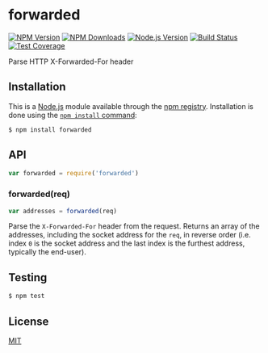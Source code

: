 # forwarded

[![NPM Version][npm-image]][npm-url]
[![NPM Downloads][downloads-image]][downloads-url]
[![Node.js Version][node-version-image]][node-version-url]
[![Build Status][travis-image]][travis-url]
[![Test Coverage][coveralls-image]][coveralls-url]

Parse HTTP X-Forwarded-For header

## Installation

This is a [Node.js](https://nodejs.org/en/) module available through the
[npm registry](https://www.npmjs.com/). Installation is done using the
[`npm install` command](https://docs.npmjs.com/getting-started/installing-npm-packages-locally):

```sh
$ npm install forwarded
```

## API

```js
var forwarded = require('forwarded')
```

### forwarded(req)

```js
var addresses = forwarded(req)
```

Parse the `X-Forwarded-For` header from the request. Returns an array of the addresses, including the socket address for
the `req`, in reverse order (i.e. index `0` is the socket address and the last index is the furthest address, typically
the end-user).

## Testing

```sh
$ npm test
```

## License

[MIT](LICENSE)

[npm-image]: https://img.shields.io/npm/v/forwarded.svg

[npm-url]: https://npmjs.org/package/forwarded

[node-version-image]: https://img.shields.io/node/v/forwarded.svg

[node-version-url]: https://nodejs.org/en/download/

[travis-image]: https://img.shields.io/travis/jshttp/forwarded/master.svg

[travis-url]: https://travis-ci.org/jshttp/forwarded

[coveralls-image]: https://img.shields.io/coveralls/jshttp/forwarded/master.svg

[coveralls-url]: https://coveralls.io/r/jshttp/forwarded?branch=master

[downloads-image]: https://img.shields.io/npm/dm/forwarded.svg

[downloads-url]: https://npmjs.org/package/forwarded
